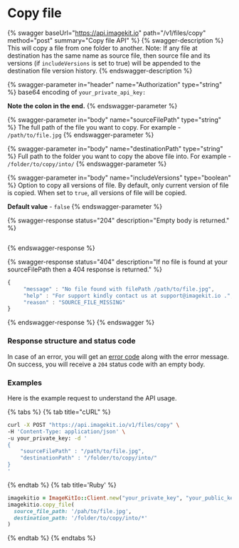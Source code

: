 # Copy file

{% swagger baseUrl="https://api.imagekit.io" path="/v1/files/copy" method="post" summary="Copy file API" %}
{% swagger-description %}
This will copy a file from one folder to another. Note: If any file at destination has the same name as source file, then source file and its versions (if `includeVersions` is set to true) will be appended to the destination file version history.
{% endswagger-description %}

{% swagger-parameter in="header" name="Authorization" type="string" %}
base64 encoding of `your_private_api_key:`

**Note the colon in the end.**
{% endswagger-parameter %}

{% swagger-parameter in="body" name="sourceFilePath" type="string" %}
The full path of the file you want to copy. For example - `/path/to/file.jpg`
{% endswagger-parameter %}

{% swagger-parameter in="body" name="destinationPath" type="string" %}
Full path to the folder you want to copy the above file into. For example - `/folder/to/copy/into/`
{% endswagger-parameter %}

{% swagger-parameter in="body" name="includeVersions" type="boolean" %}
Option to copy all versions of file. By default, only current version of file is copied. When set to `true`, all versions of file will be copied. 

**Default value** \- `false`
{% endswagger-parameter %}

{% swagger-response status="204" description="Empty body is returned." %}
```
```
{% endswagger-response %}

{% swagger-response status="404" description="If no file is found at your sourceFilePath then a 404 response is returned." %}
```javascript
{
     "message" : "No file found with filePath /path/to/file.jpg",
     "help" : "For support kindly contact us at support@imagekit.io .",
     "reason" : "SOURCE_FILE_MISSING" 
}
```
{% endswagger-response %}
{% endswagger %}

### Response structure and status code

In case of an error, you will get an [error code](../api-introduction/#error-codes) along with the error message. On success, you will receive a `204` status code with an empty body.

### Examples

Here is the example request to understand the API usage.

{% tabs %}
{% tab title="cURL" %}
```bash
curl -X POST "https://api.imagekit.io/v1/files/copy" \
-H 'Content-Type: application/json' \
-u your_private_key: -d '
{
	"sourceFilePath" : "/path/to/file.jpg",
	"destinationPath" : "/folder/to/copy/into/"
}
'
```
{% endtab %}
{% tab title='Ruby' %}
```ruby
imagekitio = ImageKitIo::Client.new("your_private_key", "your_public_key", "your_url_endpoint")
imagekitio.copy_file(
  source_file_path: '/pah/to/file.jpg',
  destination_path: '/folder/to/copy/into/*'
)
```
{% endtab %}
{% endtabs %}
